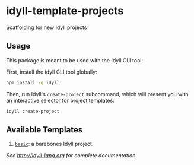 # idyll-template-projects

Scaffolding for new Idyll projects

## Usage

This package is meant to be used with the Idyll CLI tool:

First, install the idyll CLI tool globally:
```bash
npm install -g idyll
```

Then, run Idyll's `create-project` subcommand, which will present you with an interactive
selector for project templates:
```bash
idyll create-project
```

## Available Templates

1. [`basic`](templates/basic): a barebones Idyll project.


*See http://idyll-lang.org for complete documentation.*
